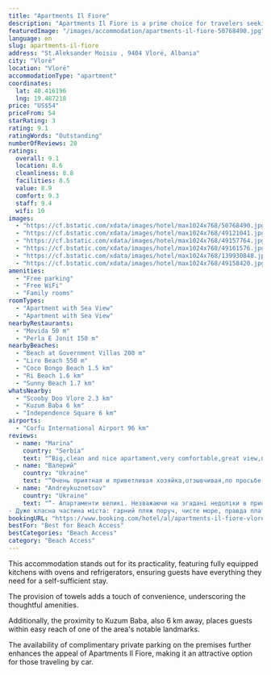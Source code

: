 ```yaml
---
title: "Apartments Il Fiore"
description: "Apartments Il Fiore is a prime choice for travelers seeking comfortable lodging a short drive from the heart of Vlorë, conveniently just 10 minutes away and a mere 6 km from the iconic Independence Square."
featuredImage: "/images/accommodation/apartments-il-fiore-50768490.jpg"
language: en
slug: apartments-il-fiore
address: "St.Aleksander Moisiu , 9404 Vlorë, Albania"
city: "Vlorë"
location: "Vlorë"
accommodationType: "apartment"
coordinates:
  lat: 40.416196
  lng: 19.487218
price: "US$54"
priceFrom: 54
starRating: 3
rating: 9.1
ratingWords: "Outstanding"
numberOfReviews: 20
ratings:
  overall: 9.1
  location: 8.6
  cleanliness: 8.8
  facilities: 8.5
  value: 8.9
  comfort: 9.3
  staff: 9.4
  wifi: 10
images:
  - "https://cf.bstatic.com/xdata/images/hotel/max1024x768/50768490.jpg?k=7de95eb4d124e43ec49c6d3a5ca2941e70be89f90059cc92419584450e1b94df&o=&hp=1"
  - "https://cf.bstatic.com/xdata/images/hotel/max1024x768/49121041.jpg?k=893cd6704bc20f663ea1e32d468c584330f08e8a074b1303dd119a9d1471ffb8&o=&hp=1"
  - "https://cf.bstatic.com/xdata/images/hotel/max1024x768/49157764.jpg?k=e810dc0f76fd1dd3193b5938e88d94bf8eca7dfbc38bb62ecca1d2d7bd02262d&o=&hp=1"
  - "https://cf.bstatic.com/xdata/images/hotel/max1024x768/49161576.jpg?k=9ea8d5cec09c5fb4a281c3c384c1ff9e118b67536b112cfb2895f4bbbaf3b54e&o=&hp=1"
  - "https://cf.bstatic.com/xdata/images/hotel/max1024x768/139930848.jpg?k=4ed7f99bfd72e987c152566003880cec5f37ba9ebcc8dc1804a5b6ad8f900205&o=&hp=1"
  - "https://cf.bstatic.com/xdata/images/hotel/max1024x768/49158420.jpg?k=b67ede72fb444e14a3dbd848b6db17407d33bbea0385931c22a810e27f06c957&o=&hp=1"
amenities:
  - "Free parking"
  - "Free WiFi"
  - "Family rooms"
roomTypes:
  - "Apartment with Sea View"
  - "Apartment with Sea View"
nearbyRestaurants:
  - "Movida 50 m"
  - "Perla E Jonit 150 m"
nearbyBeaches:
  - "Beach at Government Villas 200 m"
  - "Liro Beach 550 m"
  - "Coco Bongo Beach 1.5 km"
  - "Ri Beach 1.6 km"
  - "Sunny Beach 1.7 km"
whatsNearby:
  - "Scooby Doo Vlore 2.3 km"
  - "Kuzum Baba 6 km"
  - "Independence Square 6 km"
airports:
  - "Corfu International Airport 96 km"
reviews:
  - name: "Marina"
    country: "Serbia"
    text: "“Big,clean and nice apartament,very comfortable,great view,nice hosts and good contact with him.”"
  - name: "Валерий"
    country: "Ukraine"
    text: "“Очень приятная и приветливая хозяйка,отзывчивая,по просьбе сразу реагирует.Комфортные апартаменты, которые находятся недалеко от моря,есть место для парковки авто,фото соответствует реальности.Рядом есть выбор разных пляжей на вкус и бюджет,...”"
  - name: "Andreykuznetsov"
    country: "Ukraine"
    text: "“- Апартаменти великі. Незважаючи на згадані недоліки в принципі норм. 3 спальні та вітальня, таке планування не часто знайдеш за такі гроші
- Дуже класна частина міста: гарний пляж поруч, чисте море, правда платний, хороший супермаркет, якщо...”"
bookingURL: "https://www.booking.com/hotel/al/apartments-il-fiore-vlore2.en-gb.html?aid=8035640"
bestFor: "Best for Beach Access"
bestCategories: "Beach Access"
category: "Beach Access"
---
```


This accommodation stands out for its practicality, featuring fully equipped kitchens with ovens and refrigerators, ensuring guests have everything they need for a self-sufficient stay. 

The provision of towels adds a touch of convenience, underscoring the thoughtful amenities. 

Additionally, the proximity to Kuzum Baba, also 6 km away, places guests within easy reach of one of the area's notable landmarks. 

The availability of complimentary private parking on the premises further enhances the appeal of Apartments Il Fiore, making it an attractive option for those traveling by car.